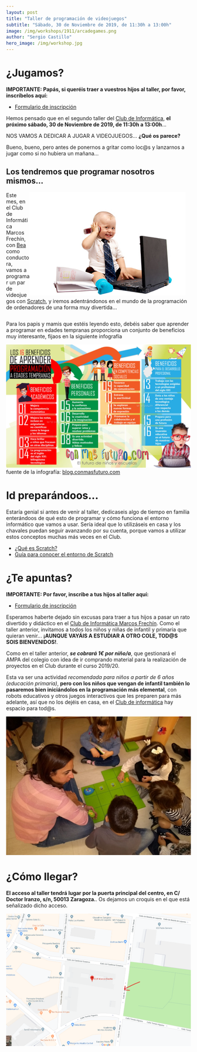 ```yaml
---
layout: post
title: "Taller de programación de videojuegos"
subtitle: "Sábado, 30 de Noviembre de 2019, de 11:30h a 13:00h"
image: /img/workshops/1911/arcadegames.png
author: "Sergio Castillo"
hero_image: /img/workshop.jpg
---
```


# ¿Jugamos?

**IMPORTANTE: Papás, si queréis traer a vuestros hijos al taller, por favor, inscríbelos aquí:**
- [Formulario de inscripción](https://forms.gle/4pQPxtCaKbJG1ebz9)

Hemos pensado que en el segundo taller del [Club de Informática](/), **el próximo sábado, 30 de Noviembre de 2019, de 11:30h a 13:00h**... 

NOS VAMOS A DEDICAR A JUGAR A VIDEOJUEGOS...  **¿Qué os parece?**

Bueno, bueno, pero antes de ponernos a gritar como loc@s y lanzarnos a jugar como si no hubiera un mañana...

## Los tendremos que programar nosotros mismos...

<div style="float: right; margin-right: 15px">
<img src="img/workshops/1911/bebeprogrammer.jpg" alt="¿Programamos?" />
</div>

Este mes, en el Club de Informática Marcos Frechín, con [Bea](http://twitter.com/beatrizremiro) como conductora, vamos a programar un par de videojuegos con [Scratch](https://scratch.mit.edu/about), y iremos adentrándonos en el mundo de la programación de ordenadores de una forma muy divertida...

<div style="clear: both" ></div>

Para los papis y mamis que estéis leyendo esto, debéis saber que aprender a programar en edades tempranas proporciona un conjunto de beneficios muy interesante, fijaos en la siguiente infografía

![Beneficios de aprender a programar a edades tempranas](/img/workshops/1911/beneficiosprogram.jpg)
fuente de la infografía: [blog.conmasfuturo.com](http://blog.conmasfuturo.com/16-beneficios-de-aprender-programacion-a-edades-tempranas)

# Id preparándoos...
Estaría genial si antes de venir al taller, dedicaseis algo de tiempo en familia enterándoos de qué esto de programar y cómo funciona el entorno informático que vamos a usar. Sería ideal que lo utilizáseis en casa y los chavales puedan seguir avanzando por su cuenta, porque vamos a utilizar estos conceptos muchas más veces en el Club.

- [¿Qué es Scratch?](https://scratch.mit.edu/parents/)
- [Guía para conocer el entorno de Scratch](/docs/workshops/1911/Guía-para-conocer-sobre-el-entorno-de-Scratch-3.pdf)

# ¿Te apuntas?

**IMPORTANTE: Por favor, inscribe a tus hijos al taller aquí:**

- [Formulario de inscripción](https://forms.gle/4pQPxtCaKbJG1ebz9)

Esperamos haberte dejado sin excusas para traer a tus hijos a pasar un rato divertido y didáctico en el [Club de Informática Marcos Frechín](/). Como el taller anterior, invitamos a todos los niños y niñas de infantil y primaria que quieran venir... **¡AUNQUE VAYÁIS A ESTUDIAR A OTRO COLE, TOD@S SOIS BIENVENIDOS!**. 

Como en el taller anterior, **_se cobrará 1€ por niño/a_**, que gestionará el AMPA del colegio con idea de ir comprando material para la realización de proyectos en el Club durante el curso 2019/20.

Esta va ser una actividad *recomendada para niños a partir de 6 años (educación primaria)*, **pero con los niños que vengan de infantil también lo pasaremos bien iniciándolos en la programación más elemental**, con robots educativos y otros juegos interactivos que les preparen para más adelante, así que no los dejéis en casa, en el [Club de informática](/) hay espacio para tod@s.

![Instrucciones básicas con robots educativos](/img/workshops/1901/infantil_raton.jpeg)

# ¿Cómo llegar?

**El acceso al taller tendrá lugar por la puerta principal del centro, en C/ Doctor Iranzo, s/n, 50013 Zaragoza.**. Os dejamos un croquis en el que está señalizado dicho acceso.

![Mapa acceso Marcos Frechín](/img/mapa_acceso.png)